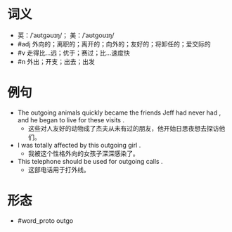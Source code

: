 # 词义
- 英：/ˈaʊtɡəʊɪŋ/； 美：/ˈaʊtɡoʊɪŋ/
- #adj 外向的；离职的；离开的；向外的；友好的；将卸任的；爱交际的
- #v 走得比…远；优于；赛过；比…速度快
- #n 外出；开支；出去；出发
# 例句
- The outgoing animals quickly became the friends Jeff had never had , and he began to live for these visits .
	- 这些对人友好的动物成了杰夫从未有过的朋友，他开始日思夜想去探访他们。
- I was totally affected by this outgoing girl .
	- 我被这个性格外向的女孩子深深感染了。
- This telephone should be used for outgoing calls .
	- 这部电话用于打外线。
# 形态
- #word_proto outgo
